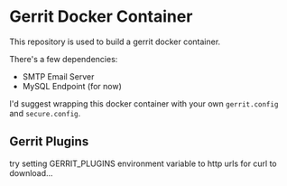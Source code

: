 # Gerrit Docker Container

This repository is used to build a gerrit docker container.

There's a few dependencies:

 - SMTP Email Server
 - MySQL Endpoint (for now)

I'd suggest wrapping this docker container with your own 
```gerrit.config``` and ```secure.config```.

## Gerrit Plugins

try setting GERRIT_PLUGINS environment variable to http urls
for curl to download...
